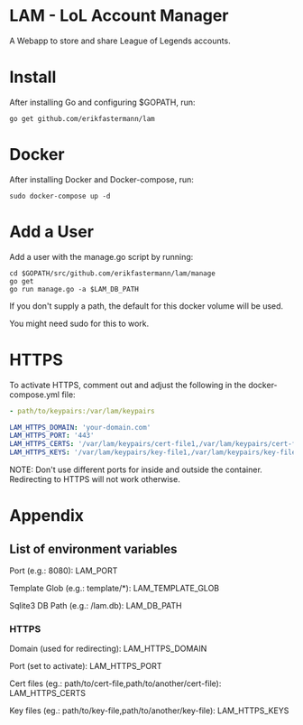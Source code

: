 # LAM - LoL Account Manager

A Webapp to store and share League of Legends accounts.

# Install

After installing Go and configuring $GOPATH, run:

```
go get github.com/erikfastermann/lam
```

# Docker

After installing Docker and Docker-compose, run:

```
sudo docker-compose up -d
```

# Add a User

Add a user with the manage.go script by running:

```
cd $GOPATH/src/github.com/erikfastermann/lam/manage
go get
go run manage.go -a $LAM_DB_PATH
```

If you don't supply a path, the default for this docker volume will be used.

You might need sudo for this to work.

# HTTPS

To activate HTTPS, comment out and adjust the following in the docker-compose.yml file:

```yaml
- path/to/keypairs:/var/lam/keypairs
```

```yaml
LAM_HTTPS_DOMAIN: 'your-domain.com'
LAM_HTTPS_PORT: '443'
LAM_HTTPS_CERTS: '/var/lam/keypairs/cert-file1,/var/lam/keypairs/cert-file2'
LAM_HTTPS_KEYS: '/var/lam/keypairs/key-file1,/var/lam/keypairs/key-file2'
```

NOTE: Don't use different ports for inside and outside the container.
Redirecting to HTTPS will not work otherwise.

# Appendix

## List of environment variables

Port (e.g.: 8080): LAM_PORT

Template Glob (e.g.: template/*): LAM_TEMPLATE_GLOB

Sqlite3 DB Path (e.g.: /lam.db): LAM_DB_PATH

### HTTPS

Domain (used for redirecting): LAM_HTTPS_DOMAIN

Port (set to activate): LAM_HTTPS_PORT

Cert files (eg.: path/to/cert-file,path/to/another/cert-file): LAM_HTTPS_CERTS

Key files (eg.: path/to/key-file,path/to/another/key-file): LAM_HTTPS_KEYS
